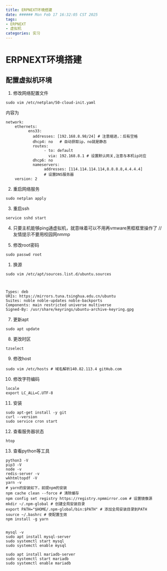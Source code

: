 ```yaml
---
title: ERPNEXT环境搭建
date: ###### Mon Feb 17 16:32:05 CST 2025
tags: 
- ERPNEXT
- 虚拟机
categories: 实习
---
```

# ERPNEXT环境搭建
## 配置虚拟机环境
1. 修改网络配置文件
```
sudo vim /etc/netplan/50-cloud-init.yaml
```
内容为
```
network:
    ethernets:
          ens33:
            addresses: [192.168.8.98/24] # 注意缩进，：后有空格
            dhcp4: no   # 自动获取ip，no就是静态
            routes:
                 - to: default
                   via: 192.168.8.1 # 设置默认网关,注意与本机ip对应
            dhcp6: no
            nameservers:
                 addresses: [114.114.114.114,8.8.8.8,4.4.4.4]
                 # 设置DNS服务器
    version: 2

```
2. 重启网络服务
```
sudo netplan apply
```
3. 重启ssh
```
service sshd start

```
4. 只要主机能够ping通虚拟机，就意味着可以不用再vmware黑框框里操作了
   //友情提示不要用校园网nmmp

5. 修改root密码
```
sudo passwd root
```

1. 换源
```
sudo vim /etc/apt/sources.list.d/ubuntu.sources



Types: deb
URIs: https://mirrors.tuna.tsinghua.edu.cn/ubuntu
Suites: noble noble-updates noble-backports
Components: main restricted universe multiverse
Signed-By: /usr/share/keyrings/ubuntu-archive-keyring.gpg

```

7. 更新apt
```
sudo apt update
```

8. 更改时区
```
tzselect
```
9. 修改host
```
sudo vim /etc/hosts # 域名解析140.82.113.4 gitHub.com
```
10. 修改字符编码
```
locale
export LC_ALL=C.UTF-8
```

11. 安装
```
sudo apt-get install -y git 
curl --version
sudo service cron start
```

12. 查看服务器状态
```
htop
```

13. 查看python等工具
```
python3 -V
pip3 -V
node -v
redis-server -v
wkhtmltopdf -V
yarn -v
# yarn的安装如下，前提npm的安装
npm cache clean --force # 清除缓存
npm config set registry https://registry.npmmirror.com # 设置镜像源
mkdir ~/.npm-global # 创建全局安装目录
export PATH="$HOME/.npm-global/bin:$PATH" # 添加全局安装目录到PATH
source ~/.bashrc # 使配置生效
npm install -g yarn


mysql -v
sudo apt install mysql-server
sudo systemctl start mysql
sudo systemctl enable mysql

sudo apt install mariadb-server
sudo systemctl start mariadb
sudo systemctl enable mariadb
```

